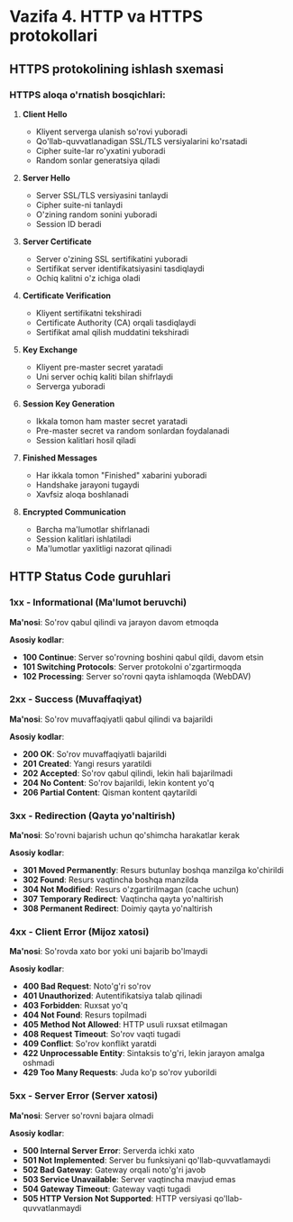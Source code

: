# Vazifa 4. HTTP va HTTPS protokollari

## HTTPS protokolining ishlash sxemasi

### HTTPS aloqa o'rnatish bosqichlari:

1. **Client Hello**
   - Kliyent serverga ulanish so'rovi yuboradi
   - Qo'llab-quvvatlanadigan SSL/TLS versiyalarini ko'rsatadi
   - Cipher suite-lar ro'yxatini yuboradi
   - Random sonlar generatsiya qiladi

2. **Server Hello**
   - Server SSL/TLS versiyasini tanlaydi
   - Cipher suite-ni tanlaydi
   - O'zining random sonini yuboradi
   - Session ID beradi

3. **Server Certificate**
   - Server o'zining SSL sertifikatini yuboradi
   - Sertifikat server identifikatsiyasini tasdiqlaydi
   - Ochiq kalitni o'z ichiga oladi

4. **Certificate Verification**
   - Kliyent sertifikatni tekshiradi
   - Certificate Authority (CA) orqali tasdiqlaydi
   - Sertifikat amal qilish muddatini tekshiradi

5. **Key Exchange**
   - Kliyent pre-master secret yaratadi
   - Uni server ochiq kaliti bilan shifrlaydi
   - Serverga yuboradi

6. **Session Key Generation**
   - Ikkala tomon ham master secret yaratadi
   - Pre-master secret va random sonlardan foydalanadi
   - Session kalitlari hosil qiladi

7. **Finished Messages**
   - Har ikkala tomon "Finished" xabarini yuboradi
   - Handshake jarayoni tugaydi
   - Xavfsiz aloqa boshlanadi

8. **Encrypted Communication**
   - Barcha ma'lumotlar shifrlanadi
   - Session kalitlari ishlatiladi
   - Ma'lumotlar yaxlitligi nazorat qilinadi

## HTTP Status Code guruhlari

### 1xx - Informational (Ma'lumot beruvchi)
**Ma'nosi**: So'rov qabul qilindi va jarayon davom etmoqda

**Asosiy kodlar**:
- **100 Continue**: Server so'rovning boshini qabul qildi, davom etsin
- **101 Switching Protocols**: Server protokolni o'zgartirmoqda
- **102 Processing**: Server so'rovni qayta ishlamoqda (WebDAV)

### 2xx - Success (Muvaffaqiyat)
**Ma'nosi**: So'rov muvaffaqiyatli qabul qilindi va bajarildi

**Asosiy kodlar**:
- **200 OK**: So'rov muvaffaqiyatli bajarildi
- **201 Created**: Yangi resurs yaratildi
- **202 Accepted**: So'rov qabul qilindi, lekin hali bajarilmadi
- **204 No Content**: So'rov bajarildi, lekin kontent yo'q
- **206 Partial Content**: Qisman kontent qaytarildi

### 3xx - Redirection (Qayta yo'naltirish)
**Ma'nosi**: So'rovni bajarish uchun qo'shimcha harakatlar kerak

**Asosiy kodlar**:
- **301 Moved Permanently**: Resurs butunlay boshqa manzilga ko'chirildi
- **302 Found**: Resurs vaqtincha boshqa manzilda
- **304 Not Modified**: Resurs o'zgartirilmagan (cache uchun)
- **307 Temporary Redirect**: Vaqtincha qayta yo'naltirish
- **308 Permanent Redirect**: Doimiy qayta yo'naltirish

### 4xx - Client Error (Mijoz  xatosi)
**Ma'nosi**: So'rovda xato bor yoki uni bajarib bo'lmaydi

**Asosiy kodlar**:
- **400 Bad Request**: Noto'g'ri so'rov
- **401 Unauthorized**: Autentifikatsiya talab qilinadi
- **403 Forbidden**: Ruxsat yo'q
- **404 Not Found**: Resurs topilmadi
- **405 Method Not Allowed**: HTTP usuli ruxsat etilmagan
- **408 Request Timeout**: So'rov vaqti tugadi
- **409 Conflict**: So'rov konflikt yaratdi
- **422 Unprocessable Entity**: Sintaksis to'g'ri, lekin jarayon amalga oshmadi
- **429 Too Many Requests**: Juda ko'p so'rov yuborildi

### 5xx - Server Error (Server xatosi)
**Ma'nosi**: Server so'rovni bajara olmadi

**Asosiy kodlar**:
- **500 Internal Server Error**: Serverda ichki xato
- **501 Not Implemented**: Server bu funksiyani qo'llab-quvvatlamaydi
- **502 Bad Gateway**: Gateway orqali noto'g'ri javob
- **503 Service Unavailable**: Server vaqtincha mavjud emas
- **504 Gateway Timeout**: Gateway vaqti tugadi
- **505 HTTP Version Not Supported**: HTTP versiyasi qo'llab-quvvatlanmaydi